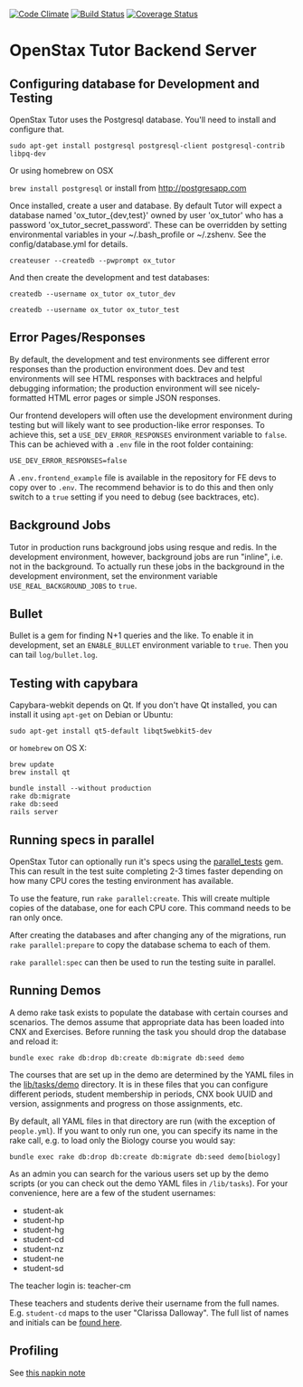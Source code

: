 [![Code Climate](https://codeclimate.com/github/openstax/tutor-server.png)](https://codeclimate.com/github/openstax/tutor-server)
[![Build Status](https://travis-ci.org/openstax/tutor-server.png?branch=master)](https://travis-ci.org/openstax/tutor-server)
[![Coverage Status](https://img.shields.io/coveralls/openstax/tutor-server.svg)](https://coveralls.io/r/openstax/tutor-server)

# OpenStax Tutor Backend Server

## Configuring database for Development and Testing

OpenStax Tutor uses the Postgresql database.  You'll need to install and configure that.

`sudo apt-get install postgresql postgresql-client postgresql-contrib libpq-dev`

Or using homebrew on OSX

`brew install postgresql` or install from http://postgresapp.com

Once installed, create a user and database.  By default Tutor will expect a database named 'ox_tutor_{dev,test}' owned by user 'ox_tutor' who has a password 'ox_tutor_secret_password'.  These can be overridden by setting environmental variables in your ~/.bash_profile or ~/.zshenv.  See the config/database.yml for details.

`createuser --createdb --pwprompt ox_tutor`

And then create the development and test databases:

`createdb --username ox_tutor ox_tutor_dev`

`createdb --username ox_tutor ox_tutor_test`

## Error Pages/Responses

By default, the development and test environments see different error responses than the production environment does.
Dev and test environments will see HTML responses with backtraces and helpful debugging information; the production
environment will see nicely-formatted HTML error pages or simple JSON responses.

Our frontend developers will often use the development environment during testing but will likely want to see
production-like error responses.  To achieve this, set a `USE_DEV_ERROR_RESPONSES` environment variable to `false`.  This can be achieved
with a `.env` file in the root folder containing:

```
USE_DEV_ERROR_RESPONSES=false
```

A `.env.frontend_example` file is available in the repository for FE devs to copy over to `.env`.  The recommend
behavior is to do this and then only switch to a `true` setting if you need to debug (see backtraces, etc).

## Background Jobs

Tutor in production runs background jobs using resque and redis.  In the development environment, however, background jobs are run "inline", i.e. not in the background.  To actually run these jobs in the background in the development environment, set the environment variable `USE_REAL_BACKGROUND_JOBS` to `true`.

## Bullet

Bullet is a gem for finding N+1 queries and the like.  To enable it in development, set an `ENABLE_BULLET` environment variable to `true`.  Then you can tail `log/bullet.log`.

## Testing with capybara

Capybara-webkit depends on Qt.  If you don't have Qt installed, you can install
it using `apt-get` on Debian or Ubuntu:

```
sudo apt-get install qt5-default libqt5webkit5-dev
```

or `homebrew` on OS X:

```
brew update
brew install qt
```

```
bundle install --without production
rake db:migrate
rake db:seed
rails server
```

## Running specs in parallel

OpenStax Tutor can optionally run it's specs using the [parallel_tests](https://github.com/grosser/parallel_tests) gem.  This can result in the test suite completing 2-3 times faster depending on how many CPU cores the testing environment has available.

To use the feature, run `rake parallel:create`.  This will create multiple copies of the database, one for each CPU core.  This command needs to be ran only once.

After creating the databases and after changing any of the migrations, run `rake parallel:prepare` to copy the database schema to each of them.

`rake parallel:spec` can then be used to run the testing suite in parallel.

## Running Demos

A demo rake task exists to populate the database with certain courses and scenarios.  The demos assume that appropriate data has been loaded into CNX and Exercises.  Before running the task you should drop the database and reload it:

`bundle exec rake db:drop db:create db:migrate db:seed demo`

The courses that are set up in the demo are determined by the YAML files in the [lib/tasks/demo](https://github.com/openstax/tutor-server/tree/master/lib/tasks/demo) directory.  It is in these files that you can configure different periods, student membership in periods, CNX book UUID and version, assignments and progress on those assignments, etc.

By default, all YAML files in that directory are run (with the exception of `people.yml`).  If you want to only run one, you can specify its name in the rake call, e.g. to load only the Biology course you would say:

`bundle exec rake db:drop db:create db:migrate db:seed demo[biology]`

As an admin you can search for the various users set up by the demo scripts (or you can check out the demo YAML files in `/lib/tasks`).  For your convenience, here are a few of the student usernames:

  * student-ak
  * student-hp
  * student-hg
  * student-cd
  * student-nz
  * student-ne
  * student-sd

The teacher login is: teacher-cm

These teachers and students derive their username from the full names.  E.g. `student-cd` maps to the user "Clarissa Dalloway".  The full list of names and initials can be [found here](https://github.com/openstax/tutor-server/blob/master/lib/tasks/demo/people.yml).

## Profiling

See [this napkin note](https://github.com/openstax/napkin-notes/blob/master/jp/profiling_tutor_server.md)


